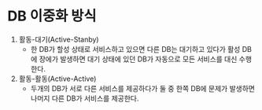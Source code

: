 # DB 이중화 방식

1. 활동-대기(Active-Stanby)
    - 한 DB가 할성 상태로 서비스하고 있으면 다른 DB는 대기하고 있다가 활성 DB에 장에가 발생하면 대기 상태에 있던 DB가 자동으로 모든 서비스를 대신 수행한다.
2. 활동-활동(Active-Active)
    - 두개의 DB가 서로 다른 서비스를 제공하다가 둘 중 한쪽 DB에 문제가 발생하면 나머지 다른 DB가 서비스를 제공한다.